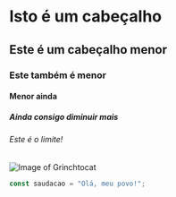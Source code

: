 # Isto é um cabeçalho
## Este é um cabeçalho menor
### Este também é menor
#### Menor ainda
##### Ainda consigo diminuir mais
###### Este é o limite!

![Image of Grinchtocat](https://octodex.github.com/images/grinchtocat.gif)

``` javascript
const saudacao = "Olá, meu povo!";
```
